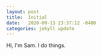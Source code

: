```yaml
---
layout: post
title:  Initial
date:   2020-09-13 23:37:12 -0400
categories: jekyll update
---
```

Hi, I'm Sam. I do things.
